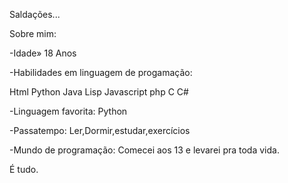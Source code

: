 Saldações...

Sobre mim:

-Idade» 18 Anos

-Habilidades em linguagem de progamação:

Html
Python 
Java
Lisp
Javascript
php
C
C#

-Linguagem favorita: Python

-Passatempo: Ler,Dormir,estudar,exercícios 

-Mundo de programação: Comecei aos 13 e levarei pra toda vida.

É tudo.
